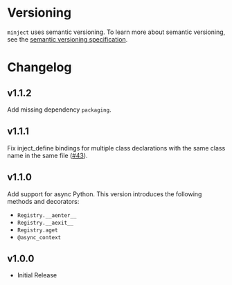 # Versioning

`minject` uses semantic versioning. To learn more about semantic versioning, see the [semantic versioning specification](https://semver.org/#semantic-versioning-200).

# Changelog

## v1.1.2

Add missing dependency `packaging`.

## v1.1.1

Fix inject_define bindings for multiple class declarations with the same class
name in the same file ([#43](https://github.com/duolingo/minject/issues/43)).

## v1.1.0

Add support for async Python. This version introduces the following methods and decorators:

- `Registry.__aenter__`
- `Registry.__aexit__`
- `Registry.aget`
- `@async_context`

## v1.0.0

- Initial Release
